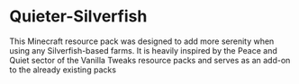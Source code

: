 # Quieter-Silverfish
This Minecraft resource pack was designed to add more serenity when using any Silverfish-based farms. It is heavily inspired by the Peace and Quiet sector of the Vanilla Tweaks resource packs and serves as an add-on to the already existing packs
